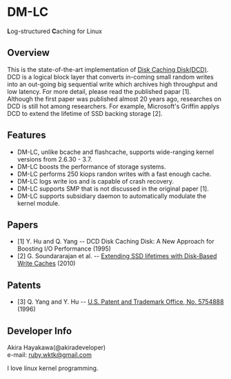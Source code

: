 # DM-LC
**L**og-structured **C**aching for Linux

## Overview
This is the state-of-the-art implementation of [Disk Caching Disk(DCD)](http://www.ele.uri.edu/research/hpcl/DCD/DCD.html).  
DCD is a logical block layer that 
converts in-coming small random writes 
into an out-going big sequential write
which archives high throughput and low latency.
For more detail, please read the published papar [1].  
Although the first paper was published almost 20 years ago,
researches on DCD is still hot among researchers.
For example, Microsoft's Griffin applys DCD to 
extend the lifetime of SSD backing storage [2].

## Features
* DM-LC, unlike bcache and flashcache, supports wide-ranging kernel versions from 2.6.30 - 3.7.
* DM-LC boosts the performance of storage systems.
* DM-LC performs 250 kiops randon writes with a fast enough cache.
* DM-LC logs write ios and is capable of crash recovery.
* DM-LC supports SMP that is not discussed in the original paper [1].
* DM-LC supports subsidiary daemon to automatically modulate the kernel module.

## Papers
* [1] Y. Hu and Q. Yang -- DCD Disk Caching Disk: A New Approach for Boosting I/O Performance (1995)
* [2] G. Soundararajan et al. -- [Extending SSD lifetimes with Disk-Based Write Caches](http://research.microsoft.com/apps/pubs/?id=115352) (2010)

## Patents
* [3] Q. Yang and Y. Hu -- [U.S. Patent and Trademark Office, No. 5754888](http://patft.uspto.gov/netacgi/nph-Parser?Sect1=PTO1&Sect2=HITOFF&d=PALL&p=1&u=%2Fnetahtml%2FPTO%2Fsrchnum.htm&r=1&f=G&l=50&s1=5754888.PN.&OS=PN/5754888&RS=PN/5754888) (1996)

## Developer Info
Akira Hayakawa(@akiradeveloper)  
e-mail: ruby.wktk@gmail.com

I love linux kernel programming.
